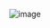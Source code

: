 ![image](https://github.com/IronRon/Ben-10-Watch/assets/109098945/593a7cd2-34a4-4ab6-a5da-31be4e9cfca6)
